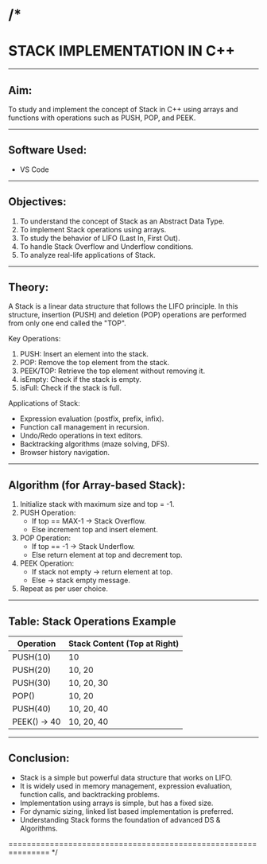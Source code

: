 
/*
===============================================================
   STACK IMPLEMENTATION IN C++
===============================================================

---------------------------------------------------------------
Aim:
---------------------------------------------------------------
To study and implement the concept of Stack in C++ using arrays 
and functions with operations such as PUSH, POP, and PEEK.

---------------------------------------------------------------
Software Used:
---------------------------------------------------------------
- VS Code

---------------------------------------------------------------
Objectives:
---------------------------------------------------------------
1. To understand the concept of Stack as an Abstract Data Type.
2. To implement Stack operations using arrays.
3. To study the behavior of LIFO (Last In, First Out).
4. To handle Stack Overflow and Underflow conditions.
5. To analyze real-life applications of Stack.

---------------------------------------------------------------
Theory:
---------------------------------------------------------------
A Stack is a linear data structure that follows the LIFO principle.
In this structure, insertion (PUSH) and deletion (POP) operations 
are performed from only one end called the "TOP".

Key Operations:
1. PUSH: Insert an element into the stack.
2. POP: Remove the top element from the stack.
3. PEEK/TOP: Retrieve the top element without removing it.
4. isEmpty: Check if the stack is empty.
5. isFull: Check if the stack is full.

Applications of Stack:
- Expression evaluation (postfix, prefix, infix).
- Function call management in recursion.
- Undo/Redo operations in text editors.
- Backtracking algorithms (maze solving, DFS).
- Browser history navigation.

---------------------------------------------------------------
Algorithm (for Array-based Stack):
---------------------------------------------------------------
1. Initialize stack with maximum size and top = -1.
2. PUSH Operation:
   - If top == MAX-1 → Stack Overflow.
   - Else increment top and insert element.
3. POP Operation:
   - If top == -1 → Stack Underflow.
   - Else return element at top and decrement top.
4. PEEK Operation:
   - If stack not empty → return element at top.
   - Else → stack empty message.
5. Repeat as per user choice.
   

---------------------------------------------------------------
Table: Stack Operations Example
---------------------------------------------------------------

Operation    | Stack Content (Top at Right)
-------------|---------------------------------
PUSH(10)     | 10
PUSH(20)     | 10, 20
PUSH(30)     | 10, 20, 30
POP()        | 10, 20
PUSH(40)     | 10, 20, 40
PEEK() → 40  | 10, 20, 40

---------------------------------------------------------------
Conclusion:
---------------------------------------------------------------
- Stack is a simple but powerful data structure that works on LIFO.
- It is widely used in memory management, expression evaluation,
  function calls, and backtracking problems.
- Implementation using arrays is simple, but has a fixed size.
- For dynamic sizing, linked list based implementation is preferred.
- Understanding Stack forms the foundation of advanced DS & Algorithms.

===============================================================
*/
